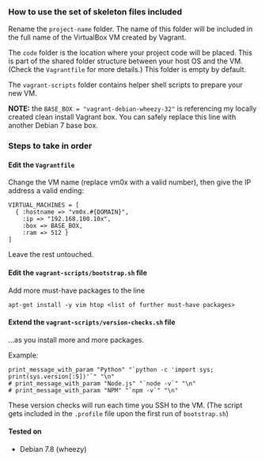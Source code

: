 
### How to use the set of skeleton files included

Rename the `project-name` folder. The name of this folder will be included in the full name of the VirtualBox VM created by Vagrant.

The `code` folder is the location where your project code will be placed. This is part of the shared folder structure between your host OS and the VM. (Check the `Vagrantfile` for more details.) This folder is empty by default.

The `vagrant-scripts` folder contains helper shell scripts to prepare your new VM.

**NOTE:** the `BASE_BOX = "vagrant-debian-wheezy-32"` is referencing my locally created clean install Vagrant box. You can safely replace this line with another Debian 7 base box.

### Steps to take in order

#### Edit the `Vagrantfile`

Change the VM name (replace vm0x with a valid number), then give the IP address a valid ending:

```
VIRTUAL_MACHINES = [
  { :hostname => "vm0x.#{DOMAIN}",
    :ip => "192.168.100.10x",
    :box => BASE_BOX,
    :ram => 512 }
]
```

Leave the rest untouched.

#### Edit the `vagrant-scripts/bootstrap.sh` file

Add more must-have packages to the line

```
apt-get install -y vim htop <list of further must-have packages>
```

#### Extend the `vagrant-scripts/version-checks.sh` file

...as you install more and more packages.

Example:

```
print_message_with_param "Python" "`python -c 'import sys; print(sys.version[:5])'`" "\n"
# print_message_with_param "Node.js" "`node -v`" "\n"
# print_message_with_param "NPM" "`npm -v`" "\n"
```

These version checks will run each time you SSH to the VM. (The script gets included in the `.profile` file upon the first run of `bootstrap.sh`)

#### Tested on

* Debian 7.8 (wheezy)
